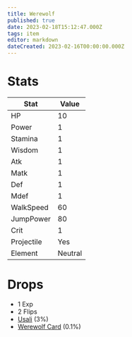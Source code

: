```yaml
---
title: Werewolf
published: true
date: 2023-02-18T15:12:47.000Z
tags: item
editor: markdown
dateCreated: 2023-02-16T00:00:00.000Z
---
```


# Stats
|Stat|Value|
|-|-|
|HP|10|
|Power|1|
|Stamina|1|
|Wisdom|1|
|Atk|1|
|Matk|1|
|Def|1|
|Mdef|1|
|WalkSpeed|60|
|JumpPower|80|
|Crit|1|
|Projectile|Yes|
|Element|Neutral|

# Drops
 * 1 Exp
 * 2 Flips
 * [Usali](items/usali.md) (3%)
 * [Werewolf Card](items/werewolf-card.md) (0.1%)
